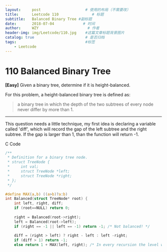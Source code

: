 ```yaml
---
layout:     post                    # 使用的布局（不需要改）
title:      Leetcode 110               # 标题 
subtitle:   Balanced Binary Tree #副标题
date:       2018-07-04             # 时间
author:     WZY                      # 作者
header-img: img/Leetcode/110.jpg    #这篇文章标题背景图片
catalog: true                       # 是否归档
tags:                               #标签
    - Leetcode
--- 
```

# 110 Balanced Binary Tree
**[Easy]**
Given a binary tree, determine if it is height-balanced.

For this problem, a height-balanced binary tree is defined as:

> a binary tree in which the depth of the two subtrees of every node never differ by more than 1.

***

This question needs a little technique, my first idea is declaring a variable called 'diff', which will record the gap of the left subtree and the right subtree.
If the gap is larger than 1, than the function will return -1.

C Code
```c
/**
 * Definition for a binary tree node.
 * struct TreeNode {
 *     int val;
 *     struct TreeNode *left;
 *     struct TreeNode *right;
 * };
 */

#define MAX(a,b) ((a>b)?a:b)
int Balanced(struct TreeNode* root) {
    int left, right, diff;
    if (root==NULL) return 0;
    
    right = Balanced(root->right);
    left = Balanced(root->left);
    if (right == -1 || left == -1) return -1; /* Not balanced! */
        
    diff = (right > left) ? right - left : left -right;
    if (diff > 1) return -1;
    else return 1 + MAX(left, right); /* In every recursion the level will plus 1 */
        
